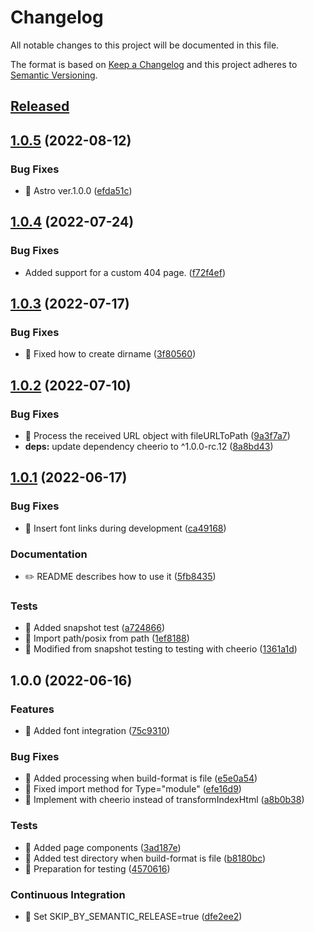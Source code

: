 # Changelog

All notable changes to this project will be documented in this file.

The format is based on [Keep a Changelog](https://keepachangelog.com/) and this project adheres to [Semantic Versioning](https://semver.org/).

## [Released](https://github.com/dc7290/astro-fonts-next/releases)

## [1.0.5](https://github.com/dc7290/astro-fonts-next/compare/v1.0.4...v1.0.5) (2022-08-12)


### Bug Fixes

* 🐛 Astro ver.1.0.0 ([efda51c](https://github.com/dc7290/astro-fonts-next/commit/efda51c9ae915a6096f794ed5c92577081372f90))

## [1.0.4](https://github.com/dc7290/astro-fonts-next/compare/v1.0.3...v1.0.4) (2022-07-24)


### Bug Fixes

* Added support for a custom 404 page. ([f72f4ef](https://github.com/dc7290/astro-fonts-next/commit/f72f4ef4615b75b473487a946ab38d6b22910892))

## [1.0.3](https://github.com/dc7290/astro-fonts-next/compare/v1.0.2...v1.0.3) (2022-07-17)


### Bug Fixes

* 🐛 Fixed how to create dirname ([3f80560](https://github.com/dc7290/astro-fonts-next/commit/3f80560ac0ca1cc1ec0bf581a43cc54ae01a236c))

## [1.0.2](https://github.com/dc7290/astro-fonts-next/compare/v1.0.1...v1.0.2) (2022-07-10)


### Bug Fixes

* 🐛 Process the received URL object with fileURLToPath ([9a3f7a7](https://github.com/dc7290/astro-fonts-next/commit/9a3f7a71e2146fb230a78fee75cd5dd7ed0e3519))
* **deps:** update dependency cheerio to ^1.0.0-rc.12 ([8a8bd43](https://github.com/dc7290/astro-fonts-next/commit/8a8bd439c0a93bf1de365e43222df23fdc086092))

## [1.0.1](https://github.com/dc7290/astro-fonts-next/compare/v1.0.0...v1.0.1) (2022-06-17)


### Bug Fixes

* 🐛 Insert font links during development ([ca49168](https://github.com/dc7290/astro-fonts-next/commit/ca49168404c3c35795d2ab975f8223ea6aa13325))


### Documentation

* ✏️ README describes how to use it ([5fb8435](https://github.com/dc7290/astro-fonts-next/commit/5fb84351398b87653119e961d9f40cc8565db869))


### Tests

* 💍 Added snapshot test ([a724866](https://github.com/dc7290/astro-fonts-next/commit/a72486672eeda303b98e69db5040974f6763c3fd))
* 💍 Import path/posix from path ([1ef8188](https://github.com/dc7290/astro-fonts-next/commit/1ef81885cf9d3a26d3c9cf2a817529fa7380aad0))
* 💍 Modified from snapshot testing to testing with cheerio ([1361a1d](https://github.com/dc7290/astro-fonts-next/commit/1361a1de7986e1c769e5678e6779b10078032b67))

## 1.0.0 (2022-06-16)


### Features

* 🚀 Added font integration ([75c9310](https://github.com/dc7290/astro-fonts-next/commit/75c931097435adad6c3c51805869c3fbf4ca504e))


### Bug Fixes

* 🐛 Added processing when build-format is file ([e5e0a54](https://github.com/dc7290/astro-fonts-next/commit/e5e0a54aefd14a97f5c2e3893691dc87c9f7a25c))
* 🐛 Fixed import method for Type="module" ([efe16d9](https://github.com/dc7290/astro-fonts-next/commit/efe16d954452f9de24faed7ab65e8944aada0da9))
* 🐛 Implement with cheerio instead of transformIndexHtml ([a8b0b38](https://github.com/dc7290/astro-fonts-next/commit/a8b0b38f0111fde29302644062888cec02c1afd9))


### Tests

* 💍 Added page components ([3ad187e](https://github.com/dc7290/astro-fonts-next/commit/3ad187e82bf5878ebf9ae4f2c66e67c2d0f27e79))
* 💍 Added test directory when build-format is file ([b8180bc](https://github.com/dc7290/astro-fonts-next/commit/b8180bc4905ade911f605a0c15308ab81fb97936))
* 💍 Preparation for testing ([4570616](https://github.com/dc7290/astro-fonts-next/commit/4570616c9efe2c710c3009c6393c30179087cf0a))


### Continuous Integration

* 🎡 Set SKIP_BY_SEMANTIC_RELEASE=true ([dfe2ee2](https://github.com/dc7290/astro-fonts-next/commit/dfe2ee26cf09f48f2933e0b09ff50c067e867f64))
